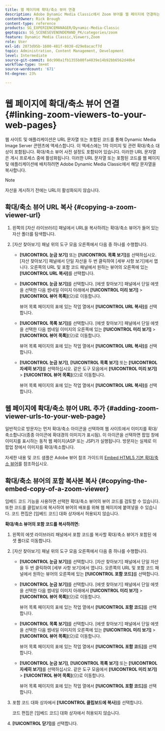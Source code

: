 ```yaml
---
title: 웹 페이지에 확대/축소 뷰어 연결
description: Adobe Dynamic Media Classic에서 Zoom 뷰어를 웹 페이지에 연결하는 방법에 대해 알아봅니다.
contentOwner: Rick Brough
content-type: reference
products: SG_EXPERIENCEMANAGER/Dynamic-Media-Classic
geptopics: SG_SCENESEVENONDEMAND_PK/categories/zoom
feature: Dynamic Media Classic,Viewers,Zoom
role: User
exl-id: 2073d95b-1600-481f-8038-d29e8acacf7d
topic: Administration, Content Management, Development
level: Intermediate
source-git-commit: 8dc990a1fb1355b00fa4839e14b92bb6562d40b4
workflow-type: tm+mt
source-wordcount: '671'
ht-degree: 23%

---
```


# 웹 페이지에 확대/축소 뷰어 연결{#linking-zoom-viewers-to-your-web-pages}

웹 사이트 및 애플리케이션은 URL 문자열 또는 포함된 코드를 통해 Dynamic Media Image Server 콘텐츠에 액세스합니다. 이 액세스에는 1차 이미지 및 관련 확대/축소 대상이 포함됩니다. 확대/축소 뷰어 사전 설정도 포함되어 있습니다. 이러한 URL 문자열은 게시 프로세스 중에 활성화됩니다. 이러한 URL 문자열 또는 포함된 코드를 웹 페이지 및 애플리케이션에 배치하려면 Adobe Dynamic Media Classic에서 해당 문자열을 복사합니다.

>[!NOTE]
>
>자산을 게시하기 전에는 URL이 활성화되지 않습니다.

## 확대/축소 뷰어 URL 복사 {#copying-a-zoom-viewer-url}

1. 왼쪽의 [자산 라이브러리] 패널에서 URL을 복사하려는 확대/축소 뷰어가 들어 있는 자산 폴더를 탐색합니다.
1. [자산 찾아보기] 패널 위의 도구 모음 오른쪽에서 다음 중 하나를 수행합니다.

   * **[!UICONTROL 눈금 보기]** 또는 **[!UICONTROL 목록 보기]**&#x200B;를 선택하십시오. [자산 찾아보기] 패널에서 단일 자산을 두 번 클릭하여 [세부 사항 보기]에서 엽니다. 오른쪽의 URL 및 포함 코드 패널에서 원하는 뷰어의 오른쪽에 있는 **[!UICONTROL URL 복사]**&#x200B;를 선택합니다.
   * **[!UICONTROL 눈금 보기]**&#x200B;를 선택합니다. [에셋 찾아보기] 패널에서 단일 에셋을 선택한 다음 썸네일 이미지 아래에서 **[!UICONTROL 미리 보기]** > **[!UICONTROL 뷰어 목록]**(으)로 이동합니다.

     뷰어 목록 페이지의 표에 있는 작업 열에서 **[!UICONTROL URL 복사]**&#x200B;를 선택합니다.

   * **[!UICONTROL 목록 보기]**&#x200B;를 선택합니다. [에셋 찾아보기] 패널에서 단일 에셋을 선택한 다음 썸네일 이미지의 오른쪽에 있는 **[!UICONTROL 미리 보기]** > **[!UICONTROL 뷰어 목록]**(으)로 이동합니다.

     뷰어 목록 페이지의 표에 있는 작업 열에서 **[!UICONTROL URL 복사]**&#x200B;를 선택합니다.

   * **[!UICONTROL 눈금 보기]**, **[!UICONTROL 목록 보기]** 또는 **[!UICONTROL 자세히 보기]**&#x200B;를 선택하십시오. 같은 도구 모음에서 **[!UICONTROL 미리 보기]** > **[!UICONTROL 뷰어 목록]**(으)로 이동합니다.

     뷰어 목록 페이지의 표에 있는 작업 열에서 **[!UICONTROL URL 복사]**&#x200B;를 선택합니다.

## 웹 페이지에 확대/축소 뷰어 URL 추가 {#adding-zoom-viewer-urls-to-your-web-page}

일반적으로 방문자는 먼저 확대/축소 아이콘을 선택하여 웹 사이트에서 이미지를 확대/축소합니다(종종 아이콘에 확대경의 이미지가 표시됨). 이 아이콘을 선택하면 팝업 창에 이미지를 표시하는 동적 웹 페이지(ASP 또는 JSP)가 실행됩니다. 방문자는 실제로 이 팝업 창에서 이미지를 확대/축소합니다.

자세한 내용 및 코드 샘플은 Adobe 뷰어 참조 가이드의 [Embed HTML5 기본 확대/축소 뷰어](https://experienceleague.adobe.com/en/docs/dynamic-media-developer-resources/library/viewers-aem-assets-dmc/basic-zoom/c-html5-20-basic-zoom-viewer-about#section-e1c3106f5b3e445d9b95be337c2f94e2)를 참조하십시오.

## 확대/축소 뷰어의 포함 복사본 복사 {#copying-the-embed-copy-of-a-zoom-viewer}

임베드 코드 기능을 사용하면 선택한 확대/축소 뷰어의 뷰어 코드를 검토할 수 있습니다. 또한 코드를 클립보드에 복사하여 뷰어의 배포를 위해 웹 페이지에 붙여넣을 수 있습니다. 코드 편집은 [임베드 코드] 대화 상자에서 허용되지 않습니다.

**확대/축소 뷰어의 포함 코드를 복사하려면:**

1. 왼쪽의 에셋 라이브러리 패널에서 포함 코드를 복사할 확대/축소 뷰어가 포함된 에셋 폴더로 이동합니다.
1. [자산 찾아보기] 패널 위의 도구 모음 오른쪽에서 다음 중 하나를 수행합니다.

   * **[!UICONTROL 눈금 보기]**&#x200B;를 선택합니다. [자산 찾아보기] 패널에서 단일 자산을 두 번 클릭하여 [세부 사항 보기]에서 엽니다. 오른쪽의 URL 및 포함 코드 패널에서 원하는 뷰어의 오른쪽에 있는 **[!UICONTROL 포함 코드]**&#x200B;를 선택합니다.
   * **[!UICONTROL 눈금 보기]**&#x200B;를 선택합니다. [에셋 찾아보기] 패널에서 단일 에셋을 선택한 다음 썸네일 이미지 아래에서 **[!UICONTROL 미리 보기]** > **[!UICONTROL 뷰어 목록]**(으)로 이동합니다.

     뷰어 목록 페이지의 표에 있는 작업 열에서 **[!UICONTROL 포함 코드]**&#x200B;를 선택합니다.

   * **[!UICONTROL 목록 보기]**&#x200B;를 선택합니다. [에셋 찾아보기] 패널에서 단일 에셋을 선택한 다음 썸네일 이미지의 오른쪽에 있는 **[!UICONTROL 미리 보기]** > **[!UICONTROL 뷰어 목록]**(으)로 이동합니다.

     뷰어 목록 페이지의 표에 있는 작업 열에서 **[!UICONTROL 포함 코드]**&#x200B;를 선택합니다.

   * **[!UICONTROL 눈금 보기]**, **[!UICONTROL 목록 보기]** 또는 **[!UICONTROL 자세히 보기]**&#x200B;를 선택하십시오. 같은 도구 모음에서 **[!UICONTROL 미리 보기]** > **[!UICONTROL 뷰어 목록]**(으)로 이동합니다.

     뷰어 목록 페이지의 표에 있는 작업 열에서 **[!UICONTROL 포함 코드]**&#x200B;를 선택합니다.

1. 포함 코드 대화 상자에서 **[!UICONTROL 클립보드에 복사]**&#x200B;를 선택합니다.

   코드 편집은 [임베드 코드] 대화 상자에서 허용되지 않습니다.

1. **[!UICONTROL 닫기]**&#x200B;를 선택합니다.
